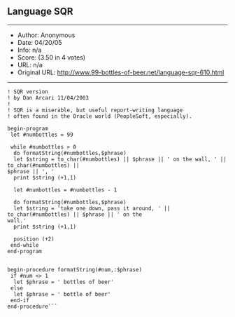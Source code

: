 
## Language SQR ##
---
- Author: Anonymous
- Date: 04/20/05
- Info: n/a
- Score:  (3.50 in 4 votes)
- URL: n/a
- Original URL: http://www.99-bottles-of-beer.net/language-sqr-610.html
---

```! Ninety-Nine bottles of beer on the wall
! SQR version
! by Dan Arcari 11/04/2003
!
! SQR is a miserable, but useful report-writing language 
! often found in the Oracle world (PeopleSoft, especially).

begin-program
 let #numbottles = 99

 while #numbottles > 0
  do formatString(#numbottles,$phrase)
  let $string = to_char(#numbottles) || $phrase || ' on the wall, ' || to_char(#numbottles) ||
$phrase || ', '
  print $string (+1,1)

  let #numbottles = #numbottles - 1

  do formatString(#numbottles,$phrase)
  let $string = 'take one down, pass it around, ' || to_char(#numbottles) || $phrase || ' on the
wall.'
  print $string (+1,1)

  position (+2)
 end-while
end-program


begin-procedure formatString(#num,:$phrase)
 if #num <> 1
  let $phrase = ' bottles of beer'
 else
  let $phrase = ' bottle of beer'
 end-if
end-procedure```